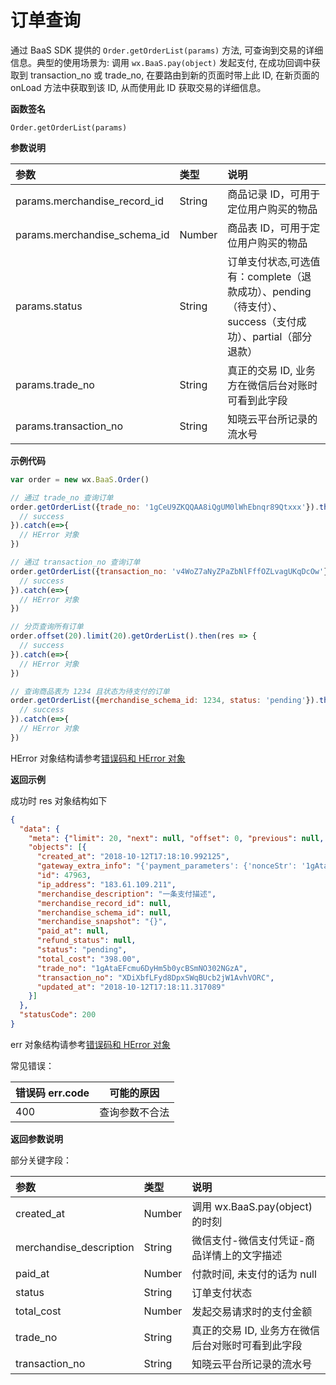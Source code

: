 <!-- ex_nonav -->

# 订单查询



通过 BaaS SDK 提供的 `Order.getOrderList(params)` 方法, 可查询到交易的详细信息。典型的使用场景为: 调用 `wx.BaaS.pay(object)` 发起支付, 在成功回调中获取到 transaction_no 或 trade_no, 在要路由到新的页面时带上此 ID, 在新页面的 onLoad 方法中获取到该 ID, 从而使用此 ID 获取交易的详细信息。

**函数签名**

`Order.getOrderList(params)`

**参数说明**

| 参数                           | 类型    | 说明 |
| :------------------------------| :----- | :-- |
| params.merchandise_record_id   | String | 商品记录 ID，可用于定位用户购买的物品 |
| params.merchandise_schema_id   | Number | 商品表 ID，可用于定位用户购买的物品 |
| params.status                  | String | 订单支付状态,可选值有：complete（退款成功）、pending（待支付）、success（支付成功）、partial（部分退款） |
| params.trade_no                | String | 真正的交易 ID, 业务方在微信后台对账时可看到此字段 |
| params.transaction_no          | String | 知晓云平台所记录的流水号 |

**示例代码**
```js
var order = new wx.BaaS.Order()

// 通过 trade_no 查询订单
order.getOrderList({trade_no: '1gCeU9ZKQQAA8iQgUM0lWhEbnqr89Qtxxx'}).then(res => {
  // success
}).catch(e=>{
  // HError 对象
})

// 通过 transaction_no 查询订单
order.getOrderList({transaction_no: 'v4WoZ7aNyZPaZbNlFffOZLvagUKqDcOw'}).then(res => {
  // success
}).catch(e=>{
  // HError 对象
})

// 分页查询所有订单
order.offset(20).limit(20).getOrderList().then(res => {
  // success
}).catch(e=>{
  // HError 对象
})

// 查询商品表为 1234 且状态为待支付的订单
order.getOrderList({merchandise_schema_id: 1234, status: 'pending'}).then(res => {
  // success
}).catch(e=>{
  // HError 对象
})
```

HError 对象结构请参考[错误码和 HError 对象](/js-sdk/error-code.md)

**返回示例**

成功时 res 对象结构如下

```json
{
  "data": {
    "meta": {"limit": 20, "next": null, "offset": 0, "previous": null, "total_count": 1},
    "objects": [{
      "created_at": "2018-10-12T17:18:10.992125",
      "gateway_extra_info": "{'payment_parameters': {'nonceStr': '1gAtaFdVpelLBqH1iNu6Drny159aN7CL', 'timeStamp': '1539335891', 'appId': 'xxxxxxxxx', 'signType': 'MD5', 'paySign': '9A9277CEDBE9A47B5A0E4CD664E3A6E9', 'package': 'prepay_id=wx121718113084277cb388281e2112421151'}}",
      "id": 47963,
      "ip_address": "183.61.109.211",
      "merchandise_description": "一条支付描述",
      "merchandise_record_id": null,
      "merchandise_schema_id": null,
      "merchandise_snapshot": "{}",
      "paid_at": null,
      "refund_status": null,
      "status": "pending",
      "total_cost": "398.00",
      "trade_no": "1gAtaEFcmu6DyHm5b0ycBSmNO302NGzA",
      "transaction_no": "XDiXbfLFyd8DpxSWqBUcb2jW1AvhVORC",
      "updated_at": "2018-10-12T17:18:11.317089"
    }]
  },
  "statusCode": 200
}
```

err 对象结构请参考[错误码和 HError 对象](/js-sdk/error-code.md)

常见错误：

| 错误码 err.code | 可能的原因       |
|----------------|------------------|
| 400            |  查询参数不合法    |


**返回参数说明**

部分关键字段：

| 参数                    | 类型    | 说明 |
| :---------------------- | :----- | :-- |
| created_at              | Number | 调用 wx.BaaS.pay(object) 的时刻 |
| merchandise_description | String | 微信支付-微信支付凭证-商品详情上的文字描述 |
| paid_at                 | Number | 付款时间, 未支付的话为 null |
| status                  | String | 订单支付状态 |
| total_cost              | Number | 发起交易请求时的支付金额 |
| trade_no                | String | 真正的交易 ID, 业务方在微信后台对账时可看到此字段 |
| transaction_no          | String | 知晓云平台所记录的流水号 |